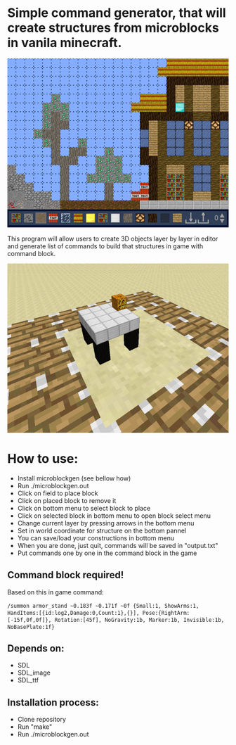 # Simple command generator, that will create structures from microblocks in vanila minecraft.

![MicroblockPNG](https://github.com/DoITCreative/microblock-generator-vanila-minecraft/raw/master/docs/preview2.png)

This program will allow users to create 3D objects layer by
layer in editor and generate list of commands to build that 
structures in game with command block.

![MicroblockPNG](https://github.com/DoITCreative/microblock-generator-vanila-minecraft/raw/master/docs/preview.png)

# How to use:
- Install microblockgen (see bellow how)
- Run ./microblockgen.out
- Click on field to place block
- Click on placed block to remove it
- Click on bottom menu to select block to place
- Click on selected block in bottom menu to open block select menu
- Change current layer by pressing arrows in the bottom menu
- Set in world coordinate for structure on the bottom pannel
- You can save/load your constructions in bottom menu
- When you are done, just quit, commands will be saved in "output.txt"
- Put commands one by one in the command block in the game

## Command block required!

Based on this in game command:
```
/summon armor_stand ~0.183f ~0.171f ~0f {Small:1, ShowArms:1, HandItems:[{id:log2,Damage:0,Count:1},{}], Pose:{RightArm:[-15f,0f,0f]}, Rotation:[45f], NoGravity:1b, Marker:1b, Invisible:1b, NoBasePlate:1f}
```

## Depends on:
- SDL
- SDL_image
- SDL_ttf

## Installation process:
- Clone repository
- Run "make"
- Run ./microblockgen.out

